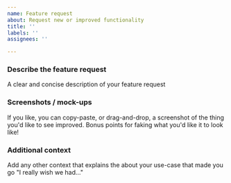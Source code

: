 ```yaml
---
name: Feature request
about: Request new or improved functionality
title: ''
labels: ''
assignees: ''

---
```


### Describe the feature request
A clear and concise description of your feature request

### Screenshots / mock-ups
If you like, you can copy-paste, or drag-and-drop, a screenshot of the thing you'd like to see improved. Bonus points for faking what you'd like it to look like!

### Additional context
Add any other context that explains the about your use-case that made you go "I really wish we had..."
